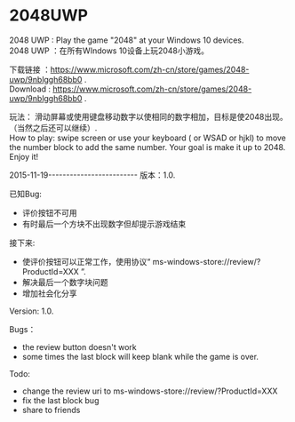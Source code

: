 ﻿# 2048UWP
2048 UWP : Play the game "2048" at your Windows 10 devices.  
2048 UWP ：在所有WIndows 10设备上玩2048小游戏。  

下载链接 ：https://www.microsoft.com/zh-cn/store/games/2048-uwp/9nblggh68bb0 .  
Download : https://www.microsoft.com/zh-cn/store/games/2048-uwp/9nblggh68bb0 .  

玩法：
滑动屏幕或使用键盘移动数字以使相同的数字相加，目标是使2048出现。（当然之后还可以继续）.  
How to play:
swipe screen or use your keyboard (<LEFT><RIGHT><UP><DOWN> or WSAD or hjkl) to move the number block to add the same number.  Your goal is make it up to 2048.  Enjoy it!  

2015-11-19-------------------------
版本：1.0.  

已知Bug:

* 评价按钮不可用
* 有时最后一个方块不出现数字但却提示游戏结束

接下来:

* 使评价按钮可以正常工作，使用协议“ ms-windows-store://review/?ProductId=XXX ”.  
* 解决最后一个数字块问题
* 增加社会化分享

Version: 1.0.  

Bugs：
* the review button doesn't work
* some times the last block will keep blank while the game is over.  

Todo:
* change the review uri to ms-windows-store://review/?ProductId=XXX
* fix the last block bug
* share to friends
